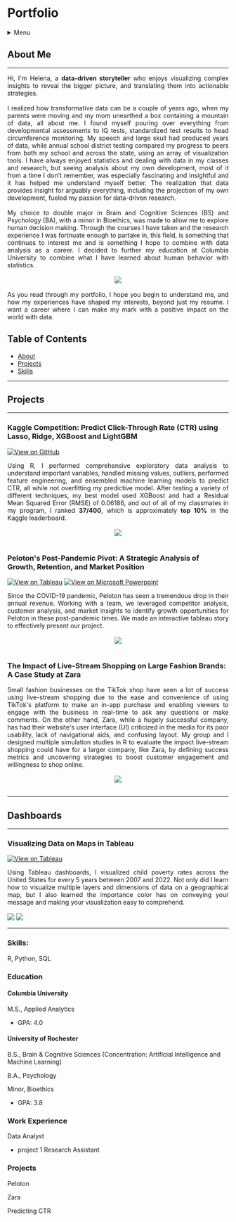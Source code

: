 
# Portfolio
<details>

  <summary>Menu</summary>

  <p>About Me [(https://github.com/helenabardsley/portfolio/blob/main/index.md#about)]</p>
  <p>[Projects](https://github.com/helenabardsley/portfolio/blob/main/index.md#projects)</p>
  <p>[Skills](https://github.com/helenabardsley/portfolio/blob/main/index.md#skills)</p>

</details>


## About Me
---
<div style="text-align: justify"> Hi, I'm Helena, a <b>data-driven storyteller</b> who enjoys visualizing complex insights to reveal the bigger picture, and translating them into actionable strategies. </div> 
<br>
<div style="text-align: justify"> I realized how transformative data can be a couple of years ago, when my parents were moving and my mom unearthed a box containing a mountain of data, all about me. I found myself pouring over everything from developmental assessments to IQ tests, standardized test results to head circumference monitoring. My speech and large skull had produced years of data, while annual school district testing compared my progress to peers from both my school and across the state, using an array of visualization tools. I have always enjoyed statistics and dealing with data in my classes and research, but seeing analysis about my own development, most of it from a time I don’t remember, was especially fascinating and insightful and it has helped me understand myself better. The realization that data provides insight for arguably everything, including the projection of my own development, fueled my passion for data-driven research. </div>
<br>
<div style="text-align: justify"> My choice to double major in Brain and Cognitive Sciences (BS) and Psychology (BA), with a minor in Bioethics, was made to allow me to explore human decision making. Through the courses I have taken and the research experience I was fortnuate enough to partake in, this field, is something that continues to interest me and is something I hope to combine with data analysis as a career. I decided to further my education at Columbia University to combine what I have learned about human behavior with statistics. </div>
<br>
<center><img src="images/Graduation.jpg"/></center>
<br>
<div style="text-align: justify"> As you read through my portfolio, I hope you begin to understand me, and how my experiences have shaped my interests, beyond just my resume. I want a career where I can make my mark with a positive impact on the world with data. </div>

## Table of Contents
- [About](https://github.com/helenabardsley/portfolio/blob/main/index.md#about)
- [Projects](https://github.com/helenabardsley/portfolio/blob/main/index.md#projects)
- [Skills](https://github.com/helenabardsley/portfolio/blob/main/index.md#skills)
  
---
## Projects
---
### Kaggle Competition: Predict Click-Through Rate (CTR) using Lasso, Ridge, XGBoost and LightGBM
[![View on GitHub](https://img.shields.io/badge/GitHub-View_on_GitHub-blue?logo=GitHub)](Projects/PAC%20Project%20Report.html)


<div style="text-align: justify">Using R, I performed comprehensive exploratory data analysis to understand important variables, handled missing values, outliers, performed feature engineering, and ensembled machine learning models to predict CTR, all while not overfitting my predictive model. After testing a variety of different techniques, my best model used XGBoost and had a Residual Mean Squared Error (RMSE) of 0.06186, and out of all of my classmates in my program, I ranked <b>37/400</b>, which is approximately <b>top 10%</b> in the Kaggle leaderboard.</div>
<br>
<center><img src="images/Kaggle_logo.png"/></center>
<br>

### Peloton's Post-Pandemic Pivot: A Strategic Analysis of Growth, Retention, and Market Position
[![View on Tableau](https://img.shields.io/badge/GitHub-View_on_Tableau-blue?logo=Tableau)](Projects/Peloton.twbx)
[![View on Microsoft Powerpoint](https://img.shields.io/badge/GitHub-View_on_Powerpoint-blue?logo=Powerpoint)](Projects/Peloton.pptx)
<div style="text-align: justify"> Since the COVID-19 pandemic, Peloton has seen a tremendous drop in their annual revenue. Working with a team, we leveraged competitor analysis, customer analysis, and market insights to identify growth oppertunities for Peloton in these post-pandemic times. We made an interactive tableau story to effectively present our project. </div>
<br>
<center><img src="images/Peloton.png"/></center>
<br>

### The Impact of Live-Stream Shopping on Large Fashion Brands: A Case Study at Zara
<div style="text-align: justify"> Small fashion businesses on the TikTok shop have seen a lot of success using live-stream shopping due to the ease and convenience of using TikTok's platform to make an in-app purchase and enabling viewers to engage with the business in real-time to ask any questions or make comments. On the other hand, Zara, while a hugely successful company, has had their website's user interface (UI) criticized in the media for its poor usability, lack of navigational aids, and confusing layout. My group and I designed multiple simulation studies in R to evaluate the impact live-stream shopping could have for a larger company, like Zara, by defining success metrics and uncovering strategies to boost customer engagement and willingness to shop online. </div>
<br>
<center><img src="images/Zara.png"/></center>
<br>


---
## Dashboards
---
### Visualizing Data on Maps in Tableau
[![View on Tableau](https://img.shields.io/badge/GitHub-View_on_Tableau-blue?logo=Tableau)](Projects/Visualizing_Data_Maps.twbx)
<div style="text-align: justify">Using Tableau dashboards, I visualized child poverty rates across the United States for every 5 years between 2007 and 2022. Not only did I learn how to visualize multiple layers and dimensions of data on a geographical map, but I also learned the importance color has on conveying your message and making your visualization easy to comprehend. </div>
<br>
<img src="images/Child_Pov_Rates_ 1.png"/>
<img src="images/Child_Pov_Rates_2.png"/>
<br>


---
### Skills: 
R, Python, SQL

### Education
#### Columbia University
M.S., Applied Analytics
- GPA: 4.0

#### University of Rochester
B.S., Brain & Cognitive Sciences (Concentration: Artificial Intelligence and Machine Learning)

B.A., Psychology

Minor, Bioethics
- GPA: 3.8

### Work Experience
Data Analyst
- project 1
Research Assistant

### Projects
Peloton

Zara

Predicting CTR
